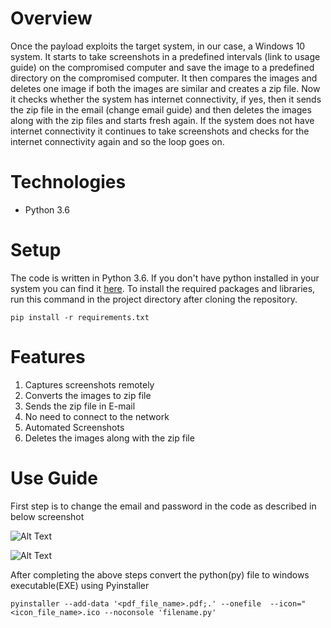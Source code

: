 # **Overview**

Once the payload exploits the target system, in our case, a Windows 10 system. It starts to take screenshots in a predefined intervals (link to usage guide) on the compromised computer and save the image to a predefined directory on the compromised computer. It then compares the images and deletes one image if both the images are similar and creates a zip file. Now it checks whether the system has internet connectivity, if yes, then it sends the zip file in the email (change email guide) and then deletes the images along with the zip files and starts fresh again. If the system does not have internet connectivity it continues to take screenshots and checks for the internet connectivity again and so the loop goes on.

# **Technologies**
  * Python 3.6

# **Setup**

The code is written in Python 3.6. If you don't have python installed in your system you can find it [here](https://www.python.org/downloads/). To install the required packages and libraries, run this command in the project directory after cloning the repository.


    pip install -r requirements.txt

# **Features** 
1. Captures screenshots remotely
2. Converts the images to zip file
3. Sends the zip file in E-mail
4. No need to connect to the network
5. Automated Screenshots
6. Deletes the images along with the zip file

# **Use Guide**

First step is to change the email and password in the code as described in below screenshot

![Alt Text](https://github.com/UVvirus/screenshot_grabber/blob/master/Screenshot%20gfrom%202021-01g-20%2009-41-19.png)


![Alt Text](https://github.com/UVvirus/screenshot_grabber/blob/master/Screenshot%20from%202021-01-20%2009-42-19.png)

After completing the above steps convert the python(py) file to windows executable(EXE) using Pyinstaller
    
    pyinstaller --add-data '<pdf_file_name>.pdf;.' --onefile  --icon="<icon_file_name>.ico --noconsole 'filename.py'




